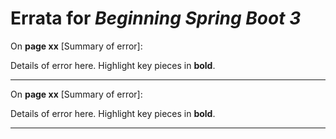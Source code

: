 # Errata for *Beginning Spring Boot 3*

On **page xx** [Summary of error]:

Details of error here. Highlight key pieces in **bold**.

***

On **page xx** [Summary of error]:

Details of error here. Highlight key pieces in **bold**.

***